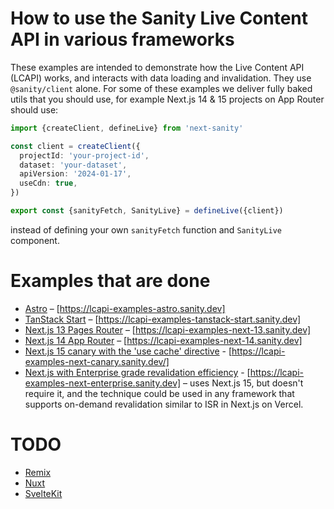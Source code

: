 # How to use the Sanity Live Content API in various frameworks

These examples are intended to demonstrate how the Live Content API (LCAPI) works, and interacts with data loading and invalidation.
They use `@sanity/client` alone. For some of these examples we deliver fully baked utils that you should use, for example Next.js 14 & 15 projects on App Router should use:

```ts
import {createClient, defineLive} from 'next-sanity'

const client = createClient({
  projectId: 'your-project-id',
  dataset: 'your-dataset',
  apiVersion: '2024-01-17',
  useCdn: true,
})

export const {sanityFetch, SanityLive} = defineLive({client})
```

instead of defining your own `sanityFetch` function and `SanityLive` component.

# Examples that are done

- [Astro](./astro/) – [https://lcapi-examples-astro.sanity.dev]
- [TanStack Start](./tanstack-start/) – [https://lcapi-examples-tanstack-start.sanity.dev]
- [Next.js 13 Pages Router](./next-13/) – [https://lcapi-examples-next-13.sanity.dev]
- [Next.js 14 App Router](./next-14/) – [https://lcapi-examples-next-14.sanity.dev]
- [Next.js 15 canary with the 'use cache' directive](./next-canary) - [https://lcapi-examples-next-canary.sanity.dev/]
- [Next.js with Enterprise grade revalidation efficiency](./next-enterprise/) - [https://lcapi-examples-next-enterprise.sanity.dev] – uses Next.js 15, but doesn't require it, and the technique could be used in any framework that supports on-demand revalidation similar to ISR in Next.js on Vercel.

# TODO

- [Remix](./remix/)
- [Nuxt](./nuxt/)
- [SvelteKit](./sveltekit/)
